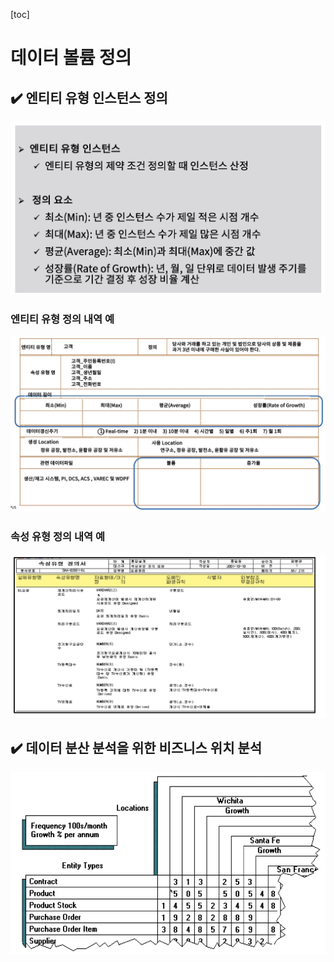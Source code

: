 [toc]

# 데이터 볼륨 정의

## :heavy_check_mark: 엔티티 유형 인스턴스 정의

![image-20210407193523787](assets/image-20210407193523787.png)



### 엔티티 유형 정의 내역 예

![image-20210407193544267](assets/image-20210407193544267.png)



### 속성 유형 정의 내역 예

![image-20210407193602136](assets/image-20210407193602136.png)




## :heavy_check_mark: 데이터 분산 분석을 위한 비즈니스 위치 분석

![image-20210407193619942](assets/image-20210407193619942.png)


